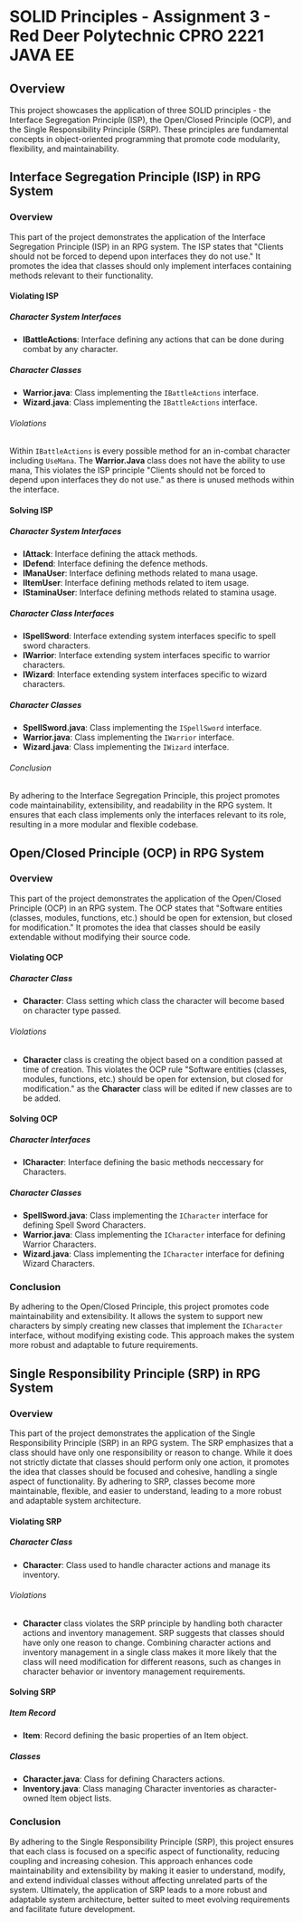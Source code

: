 # SOLID Principles - Assignment 3 - Red Deer Polytechnic CPRO 2221 JAVA EE 

## Overview

This project showcases the application of three SOLID principles - the Interface Segregation Principle (ISP), 
the Open/Closed Principle (OCP), and the Single Responsibility Principle (SRP). These principles are fundamental 
concepts in object-oriented programming that promote code modularity, flexibility, and maintainability.

## Interface Segregation Principle (ISP) in RPG System

### Overview

This part of the project demonstrates the application of the Interface Segregation Principle (ISP) in an RPG system. 
The ISP states that "Clients should not be forced to depend upon interfaces they do not use." It promotes the idea 
that classes should only implement interfaces containing methods relevant to their functionality.

#### Violating ISP

##### Character System Interfaces

- **IBattleActions**: Interface defining any actions that can be done during combat by any character. 

##### Character Classes

- **Warrior.java**: Class implementing the `IBattleActions` interface.
- **Wizard.java**: Class implementing the `IBattleActions` interface.

###### Violations

Within `IBattleActions` is every possible method for an in-combat character including `UseMana`.
The **Warrior.Java** class does not have the ability to use mana, This violates the ISP principle
"Clients should not be forced to depend upon interfaces they do not use." as there is unused methods
within the interface.

#### Solving ISP

##### Character System Interfaces

- **IAttack**: Interface defining the attack methods.
- **IDefend**: Interface defining the defence methods.
- **IManaUser**: Interface defining methods related to mana usage.
- **IItemUser**: Interface defining methods related to item usage.
- **IStaminaUser**: Interface defining methods related to stamina usage.

##### Character Class Interfaces

- **ISpellSword**: Interface extending system interfaces specific to spell sword characters.
- **IWarrior**: Interface extending system interfaces specific to warrior characters.
- **IWizard**: Interface extending system interfaces specific to wizard characters.

##### Character Classes

- **SpellSword.java**: Class implementing the `ISpellSword` interface.
- **Warrior.java**: Class implementing the `IWarrior` interface.
- **Wizard.java**: Class implementing the `IWizard` interface.

###### Conclusion

By adhering to the Interface Segregation Principle, this project promotes code maintainability, 
extensibility, and readability in the RPG system. It ensures that each class implements only the 
interfaces relevant to its role, resulting in a more modular and flexible codebase.


## Open/Closed Principle (OCP) in RPG System

### Overview

This part of the project demonstrates the application of the Open/Closed Principle (OCP) in an RPG system. 
The OCP states that "Software entities (classes, modules, functions, etc.) should be open for extension, 
but closed for modification." It promotes the idea that classes should be easily extendable without 
modifying their source code.

#### Violating OCP

##### Character Class

- **Character**: Class setting which class the character will become based on character type passed.

###### Violations

- **Character** class is creating the object based on a condition passed at time of creation. This
  violates the OCP rule "Software entities (classes, modules, functions, etc.) should be open for
  extension, but closed for modification." as the **Character** class will be edited if new classes
  are to be added.

#### Solving OCP

##### Character Interfaces

- **ICharacter**: Interface defining the basic methods neccessary for Characters.

##### Character Classes

- **SpellSword.java**: Class implementing the `ICharacter` interface for defining Spell Sword Characters.
- **Warrior.java**: Class implementing the `ICharacter` interface for defining Warrior Characters.
- **Wizard.java**: Class implementing the `ICharacter` interface for defining Wizard Characters.

### Conclusion

By adhering to the Open/Closed Principle, this project promotes code maintainability and extensibility. 
It allows the system to support new characters by simply creating new classes that implement the 
`ICharacter` interface, without modifying existing code. This approach makes the system more robust 
and adaptable to future requirements.

## Single Responsibility Principle (SRP) in RPG System

### Overview

This part of the project demonstrates the application of the Single Responsibility Principle (SRP) in an RPG system. 
The SRP emphasizes that a class should have only one responsibility or reason to change. While it does not 
strictly dictate that classes should perform only one action, it promotes the idea that classes should be 
focused and cohesive, handling a single aspect of functionality. By adhering to SRP, classes become more 
maintainable, flexible, and easier to understand, leading to a more robust and adaptable system architecture.

#### Violating SRP

##### Character Class

- **Character**: Class used to handle character actions and manage its inventory.

###### Violations

- **Character** class violates the SRP principle by handling both character actions and inventory
  management. SRP suggests that classes should have only one reason to change. Combining character
  actions and inventory management in a single class makes it more likely that the class will need
  modification for different reasons, such as changes in character behavior or inventory management
  requirements.

#### Solving SRP

##### Item Record

- **Item**: Record defining the basic properties of an Item object.

##### Classes

- **Character.java**: Class for defining Characters actions.
- **Inventory.java**: Class managing Character inventories as character-owned Item object lists.

### Conclusion

By adhering to the Single Responsibility Principle (SRP), this project ensures that each class is focused 
on a specific aspect of functionality, reducing coupling and increasing cohesion. This approach enhances 
code maintainability and extensibility by making it easier to understand, modify, and extend individual 
classes without affecting unrelated parts of the system. Ultimately, the application of SRP leads to a 
more robust and adaptable system architecture, better suited to meet evolving requirements and facilitate 
future development.
